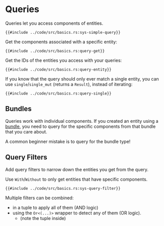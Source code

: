 # Queries

Queries let you access components of entities.

```rust,no_run,noplayground
{{#include ../code/src/basics.rs:sys-simple-query}}
```

Get the components associated with a specific entity:

```rust,no_run,noplayground
{{#include ../code/src/basics.rs:query-get}}
```

Get the IDs of the entities you access with your queries:

```rust,no_run,noplayground
{{#include ../code/src/basics.rs:query-entity}}
```

If you know that the query should only ever match a single entity, you can use `single`/`single_mut` (returns a `Result`), instead of iterating:

```rust,no_run,noplayground
{{#include ../code/src/basics.rs:query-single}}
```

## Bundles

Queries work with individual components. If you created an entity using a
[bundle](./ec.md#component-bundles), you need to query for the specific
components from that bundle that you care about.

A common beginner mistake is to query for the bundle type!

## Query Filters

Add query filters to narrow down the entities you get from the query.

Use `With`/`Without` to only get entities that have specific components.

```rust,no_run,noplayground
{{#include ../code/src/basics.rs:sys-query-filter}}
```

Multiple filters can be combined:
 - in a tuple to apply all of them (AND logic)
 - using the `Or<(...)>` wrapper to detect any of them (OR logic).
   - (note the tuple inside)
